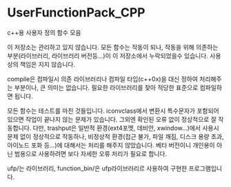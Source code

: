 UserFunctionPack_CPP
====================

c++용 사용자 정의 함수 모음

이 저장소는 관리하고 있지 않습니다. 모든 함수는 작동이 되나, 작동을 위해 의존하는 부분(라이브러리, 라이브러리 버전등...)이 이 저장소에서 누락되었을수 있습니다. 사용상의 책임은 지지 않습니다.

compile은 컴파일시 의존 라이브러리나 컴파일 타입(c++0x)을 대신 정하여 처리해주는 부분이나, 큰 의미는 없습니다. 필요한 라이브러리를 찾아 적당한 표준으로 컴파일하면 됩니다.

모든 함수는 테스트를 마친 것들입니다. 
iconvclass에서 변환시 특수문자가 포함되어 있으면 작업이 끝나지 않는 문제가 있습니다. 그외엔 확인된 오류 없이 정상적으로 잘 작동합니다. 다만, trashput은 일반적 환경(ext4포멧, 데비안, xwindow...)에서 사용시 문제 없이 정상적으로 작동하나, 비정상적 환경(접근 불가, 파일 깨짐, 디스크 용량 초과, 아이노드 포화 등...)에 대해서는 처리를 해주지 않았습니다. 베타 버전이니 개인용이 아닌 범용으로 사용하려면 보다 자세한 오류 처리가 필요로 합니다. 

ufp/는 라이브러리, function_bin/은 ufp라이브러리르 사용하여 구현한 프로그램입니다.
